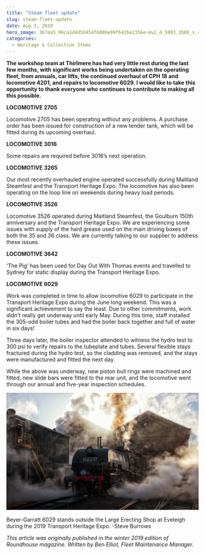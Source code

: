 ```yaml
---
title: "Steam fleet update"
slug: steam-fleet-update
date: Aug 3, 2019
hero_image: 367ea5_96ca1d4d5b454f688be99f642be2356e~mv2_d_5883_3580_s_4_2.jpg
categories:
  - Heritage & Collection Items
---
```



**The workshop team at Thirlmere has had very little rest during the last few months, with significant works being undertaken on the operating fleet, from annuals, car lifts, the continued overhaul of CPH 18 and locomotive 4201, and repairs to locomotive 6029. I would like to take this opportunity to thank everyone who continues to contribute to making all this possible.**

**LOCOMOTIVE 2705**

Locomotive 2705 has been operating without any problems. A purchase order has been issued for construction of a new tender tank, which will be fitted during its upcoming overhaul.

**LOCOMOTIVE 3016**

Some repairs are required before 3016’s next operation.

**LOCOMOTIVE 3265**

Our most recently overhauled engine operated successfully during Maitland Steamfest and the Transport Heritage Expo. The locomotive has also been operating on the loop line on weekends during heavy load periods.

**LOCOMOTIVE 3526**

Locomotive 3526 operated during Maitland Steamfest, the Goulburn 150th anniversary and the Transport Heritage Expo. We are experiencing some issues with supply of the hard grease used on the main driving boxes of both the 35 and 36 class. We are currently talking to our supplier to address these issues.

**LOCOMOTIVE 3642**

‘The Pig’ has been used for Day Out With Thomas events and travelled to Sydney for static display during the Transport Heritage Expo.

**LOCOMOTIVE 6029**

Work was completed in time to allow locomotive 6029 to participate in the Transport Heritage Expo during the June long weekend. This was a significant achievement to say the least. Due to other commitments, work didn’t really get underway until early May. During this time, staff installed the 305-odd boiler tubes and had the boiler back together and full of water in six days!

Three days later, the boiler inspector attended to witness the hydro test to 300 psi to verify repairs to the tubeplate and tubes. Several flexible stays fractured during the hydro test, so the cladding was removed, and the stays were manufactured and fitted the next day.

While the above was underway, new piston bull rings were machined and fitted, new slide bars were fitted to the rear unit, and the locomotive went through our annual and five-year inspection schedules.

![ree](367ea5_96ca1d4d5b454f688be99f642be2356e~mv2_d_5883_3580_s_4_2.jpg)

Beyer-Garratt 6029 stands outside the Large Erecting Shop at Eveleigh during the 2019 Transport Heritage Expo. -Steve Burrows

*This article was originally published in the winter 2019 edition of Roundhouse magazine. Written by Ben Elliot, Fleet Maintenance Manager.*
